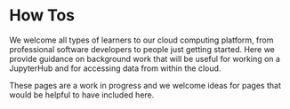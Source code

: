 # How Tos

We welcome all types of learners to our cloud computing platform, from professional software 
developers to people just getting started. Here we provide guidance on background work that 
will be useful for working on a JupyterHub and for accessing data from within the cloud. 

These pages are a work in progress and we welcome ideas for pages that would be helpful to 
have included here.
 
